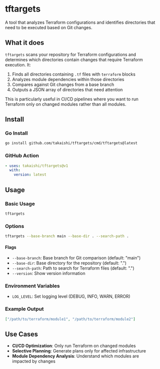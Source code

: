 # tftargets

A tool that analyzes Terraform configurations and identifies directories that need to be executed based on Git changes.

## What it does

`tftargets` scans your repository for Terraform configurations and determines which directories contain changes that require Terraform execution. It:

1. Finds all directories containing `.tf` files with `terraform` blocks
2. Analyzes module dependencies within those directories
3. Compares against Git changes from a base branch
4. Outputs a JSON array of directories that need attention

This is particularly useful in CI/CD pipelines where you want to run Terraform only on changed modules rather than all modules.

## Install

### Go Install
```bash
go install github.com/takaishi/tftargets/cmd/tftargets@latest
```

### GitHub Action
```yaml
- uses: takaishi/tftargets@v1
  with:
    version: latest
```

## Usage

### Basic Usage
```bash
tftargets
```

### Options
```bash
tftargets --base-branch main --base-dir . --search-path .
```

#### Flags
- `--base-branch`: Base branch for Git comparison (default: "main")
- `--base-dir`: Base directory for the repository (default: ".")
- `--search-path`: Path to search for Terraform files (default: ".")
- `--version`: Show version information

### Environment Variables
- `LOG_LEVEL`: Set logging level (DEBUG, INFO, WARN, ERROR)

### Example Output
```json
["/path/to/terraform/module1", "/path/to/terraform/module2"]
```

## Use Cases

- **CI/CD Optimization**: Only run Terraform on changed modules
- **Selective Planning**: Generate plans only for affected infrastructure
- **Module Dependency Analysis**: Understand which modules are impacted by changes
